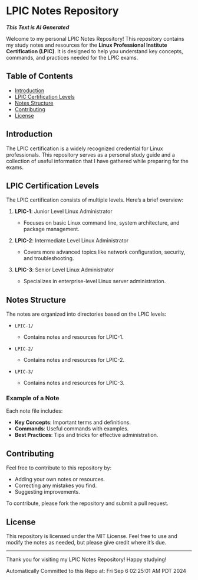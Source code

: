 # LPIC Notes Repository
***This Text is AI Generated***

Welcome to my personal LPIC Notes Repository! This repository contains my study notes and resources for the **Linux Professional Institute Certification (LPIC)**. It is designed to help you understand key concepts, commands, and practices needed for the LPIC exams.

## Table of Contents

- [Introduction](#introduction)
- [LPIC Certification Levels](#lpic-certification-levels)
- [Notes Structure](#notes-structure)
- [Contributing](#contributing)
- [License](#license)

## Introduction

The LPIC certification is a widely recognized credential for Linux professionals. This repository serves as a personal study guide and a collection of useful information that I have gathered while preparing for the exams. 

## LPIC Certification Levels

The LPIC certification consists of multiple levels. Here’s a brief overview:

1. **LPIC-1**: Junior Level Linux Administrator
   - Focuses on basic Linux command line, system architecture, and package management.
   
2. **LPIC-2**: Intermediate Level Linux Administrator
   - Covers more advanced topics like network configuration, security, and troubleshooting.
   
3. **LPIC-3**: Senior Level Linux Administrator
   - Specializes in enterprise-level Linux server administration.

## Notes Structure

The notes are organized into directories based on the LPIC levels:

- `LPIC-1/`
  - Contains notes and resources for LPIC-1.
  
- `LPIC-2/`
  - Contains notes and resources for LPIC-2.
  
- `LPIC-3/`
  - Contains notes and resources for LPIC-3.

### Example of a Note

Each note file includes:
- **Key Concepts**: Important terms and definitions.
- **Commands**: Useful commands with examples.
- **Best Practices**: Tips and tricks for effective administration.

## Contributing

Feel free to contribute to this repository by:
- Adding your own notes or resources.
- Correcting any mistakes you find.
- Suggesting improvements.

To contribute, please fork the repository and submit a pull request.

## License

This repository is licensed under the MIT License. Feel free to use and modify the notes as needed, but please give credit where it’s due.

---

Thank you for visiting my LPIC Notes Repository! Happy studying!


Automatically Committed to this Repo at: Fri Sep  6 02:25:01 AM PDT 2024
